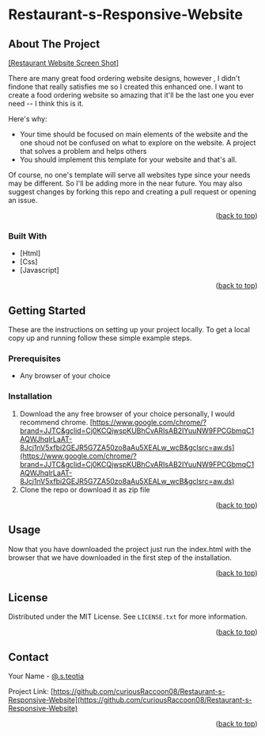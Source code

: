 ﻿# Restaurant-s-Responsive-Website
 
 <div id="top"></div>

<!-- PROJECT SHIELDS -->
<!--
*** I'm using markdown "reference style" links for readability.
*** Reference links are enclosed in brackets [ ] instead of parentheses ( ).
*** See the bottom of this document for the declaration of the reference variables
*** for contributors-url, forks-url, etc. This is an optional, concise syntax you may use.
*** https://www.markdownguide.org/basic-syntax/#reference-style-links
-->

<!-- ABOUT THE PROJECT -->
## About The Project

[[Restaurant Website Screen Shot]](https://curiousraccoon08.github.io/Restaurant-s-Responsive-Website/)

There are many great food ordering website designs, however , I didn't findone that really satisfies me so I created this enhanced one. I want to create a food ordering website so amazing that it'll be the last one you ever need --  I think this is it.

Here's why:
* Your time should be focused on main elements of the website and the one shoud not be confused on what to explore on the website. A project that solves a problem and helps others
* You should implement this template for your website and that's all.

Of course, no one's template will serve all websites type since your needs may be different. So I'll be adding more in the near future. You may also suggest changes by forking this repo and creating a pull request or opening an issue.

<p align="right">(<a href="#top">back to top</a>)</p>



### Built With

* [Html]<!-- (https://nextjs.org/) -->
* [Css]<!--(https://reactjs.org/) -->
* [Javascript]<!-- (https://vuejs.org/) -->

<p align="right">(<a href="#top">back to top</a>)</p>



<!-- GETTING STARTED -->
## Getting Started

These are the instructions on setting up your project locally.
To get a local copy up and running follow these simple example steps.

### Prerequisites

* Any browser of your choice

### Installation


1. Download the any free browser of your choice personally, I would recommend chrome. [https://www.google.com/chrome/?brand=JJTC&gclid=Cj0KCQjwspKUBhCvARIsAB2IYuuNW9FPCGbmqC1AQWJhqlrLaAT-8Jcj1nV5xfbi2GEJR5G7ZA50zo8aAu5XEALw_wcB&gclsrc=aw.ds](https://www.google.com/chrome/?brand=JJTC&gclid=Cj0KCQjwspKUBhCvARIsAB2IYuuNW9FPCGbmqC1AQWJhqlrLaAT-8Jcj1nV5xfbi2GEJR5G7ZA50zo8aAu5XEALw_wcB&gclsrc=aw.ds)
2. Clone the repo or download it as zip file

<p align="right">(<a href="#top">back to top</a>)</p>



<!-- USAGE EXAMPLES -->
## Usage

Now that you have downloaded the project just run the index.html with the browser that we have downloaded in the first step of the installation.

<p align="right">(<a href="#top">back to top</a>)</p>



<!-- ROADMAP -->
<!-- ## Roadmap

- [x] Add Changelog
- [x] Add back to top links
- [ ] Add Additional Templates w/ Examples
- [ ] Add "components" document to easily copy & paste sections of the readme
- [ ] Multi-language Support
    - [ ] Chinese
    - [ ] Spanish

See the [open issues](https://github.com/othneildrew/Best-README-Template/issues) for a full list of proposed features (and known issues).

<p align="right">(<a href="#top">back to top</a>)</p> -->

<!-- CONTRIBUTING -->
<!-- ## Contributing

Contributions are what make the open source community such an amazing place to learn, inspire, and create. Any contributions you make are **greatly appreciated**.

If you have a suggestion that would make this better, please fork the repo and create a pull request. You can also simply open an issue with the tag "enhancement".
Don't forget to give the project a star! Thanks again!

1. Fork the Project
2. Create your Feature Branch (`git checkout -b feature/AmazingFeature`)
3. Commit your Changes (`git commit -m 'Add some AmazingFeature'`)
4. Push to the Branch (`git push origin feature/AmazingFeature`)
5. Open a Pull Request

<p align="right">(<a href="#top">back to top</a>)</p>
 -->


<!-- LICENSE -->
## License

Distributed under the MIT License. See `LICENSE.txt` for more information.

<p align="right">(<a href="#top">back to top</a>)</p>



<!-- CONTACT -->
## Contact

Your Name - [@.s.teotia](https://www.instagram.com/s.teotia/)

Project Link: [https://github.com/curiousRaccoon08/Restaurant-s-Responsive-Website](https://github.com/curiousRaccoon08/Restaurant-s-Responsive-Website)

<p align="right">(<a href="#top">back to top</a>)</p>



<!-- ACKNOWLEDGMENTS -->
<!--## Acknowledgments

Use this space to list resources you find helpful and would like to give credit to. I've included a few of my favorites to kick things off!

* [Choose an Open Source License](https://choosealicense.com)
* [GitHub Emoji Cheat Sheet](https://www.webpagefx.com/tools/emoji-cheat-sheet)
* [Malven's Flexbox Cheatsheet](https://flexbox.malven.co/)
* [Malven's Grid Cheatsheet](https://grid.malven.co/)
* [Img Shields](https://shields.io)
* [GitHub Pages](https://pages.github.com)
* [Font Awesome](https://fontawesome.com)
* [React Icons](https://react-icons.github.io/react-icons/search)

<p align="right">(<a href="#top">back to top</a>)</p>-->



<!-- MARKDOWN LINKS & IMAGES -->
<!-- https://www.markdownguide.org/basic-syntax/#reference-style-links -->
<!--[contributors-shield]: https://img.shields.io/github/contributors/othneildrew/Best-README-Template.svg?style=for-the-badge
[contributors-url]: https://github.com/othneildrew/Best-README-Template/graphs/contributors
[forks-shield]: https://img.shields.io/github/forks/othneildrew/Best-README-Template.svg?style=for-the-badge
[forks-url]: https://github.com/othneildrew/Best-README-Template/network/members
[stars-shield]: https://img.shields.io/github/stars/othneildrew/Best-README-Template.svg?style=for-the-badge
[stars-url]: https://github.com/othneildrew/Best-README-Template/stargazers
[issues-shield]: https://img.shields.io/github/issues/othneildrew/Best-README-Template.svg?style=for-the-badge
[issues-url]: https://github.com/othneildrew/Best-README-Template/issues
[license-shield]: https://img.shields.io/github/license/othneildrew/Best-README-Template.svg?style=for-the-badge
[license-url]: https://github.com/othneildrew/Best-README-Template/blob/master/LICENSE.txt
[linkedin-shield]: https://img.shields.io/badge/-LinkedIn-black.svg?style=for-the-badge&logo=linkedin&colorB=555
[linkedin-url]: https://linkedin.com/in/othneildrew
[product-screenshot]: images/screenshot.png  -->
